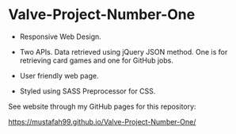 # Valve-Project-Number-One

- Responsive Web Design.

- Two APIs. Data retrieved using jQuery JSON method. One is for retrieving card games and one for GitHub jobs.

- User friendly web page.

- Styled using SASS Preprocessor for CSS.

See website through my GitHub pages for this repository:

https://mustafah99.github.io/Valve-Project-Number-One/
